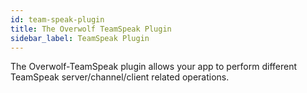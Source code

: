 ```yaml
---
id: team-speak-plugin
title: The Overwolf TeamSpeak Plugin
sidebar_label: TeamSpeak Plugin
---
```



The Overwolf-TeamSpeak plugin allows your app to perform different TeamSpeak server/channel/client related operations.